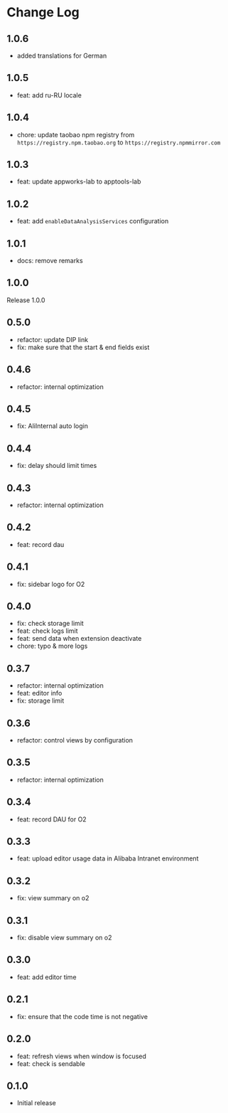 # Change Log

## 1.0.6

- added translations for German

## 1.0.5

- feat: add ru-RU locale

## 1.0.4

- chore: update taobao npm registry from `https://registry.npm.taobao.org` to `https://registry.npmmirror.com`

## 1.0.3

- feat: update appworks-lab to apptools-lab

## 1.0.2

- feat: add `enableDataAnalysisServices` configuration

## 1.0.1

- docs: remove remarks

## 1.0.0

Release 1.0.0

## 0.5.0

- refactor: update DIP link
- fix: make sure that the start & end fields exist

## 0.4.6

- refactor: internal optimization

## 0.4.5

- fix: AliInternal auto login

## 0.4.4

- fix: delay should limit times

## 0.4.3

- refactor: internal optimization

## 0.4.2

- feat: record dau

## 0.4.1

- fix: sidebar logo for O2

## 0.4.0

- fix: check storage limit
- feat: check logs limit
- feat: send data when extension deactivate
- chore: typo & more logs

## 0.3.7

- refactor: internal optimization
- feat: editor info
- fix: storage limit

## 0.3.6

- refactor: control views by configuration

## 0.3.5

- refactor: internal optimization

## 0.3.4

- feat: record DAU for O2

## 0.3.3

- feat: upload editor usage data in Alibaba Intranet environment

## 0.3.2

- fix: view summary on o2

## 0.3.1

- fix: disable view summary on o2

## 0.3.0

- feat: add editor time

## 0.2.1

- fix: ensure that the code time is not negative

## 0.2.0

- feat: refresh views when window is focused
- feat: check is sendable

## 0.1.0

- Initial release
